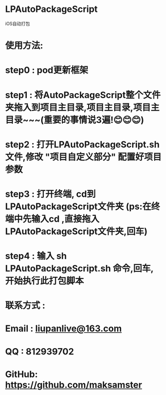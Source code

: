 # LPAutoPackageScript
iOS自动打包

# 使用方法:
# step0 : pod更新框架
# step1 : 将AutoPackageScript整个文件夹拖入到项目主目录,项目主目录,项目主目录~~~(重要的事情说3遍!😊😊😊)
# step2 : 打开LPAutoPackageScript.sh文件,修改 "项目自定义部分" 配置好项目参数
# step3 : 打开终端, cd到LPAutoPackageScript文件夹 (ps:在终端中先输入cd ,直接拖入LPAutoPackageScript文件夹,回车)
# step4 : 输入 sh LPAutoPackageScript.sh 命令,回车,开始执行此打包脚本


# 联系方式 :
# Email : liupanlive@163.com
# QQ : 812939702
# GitHub: https://github.com/maksamster
